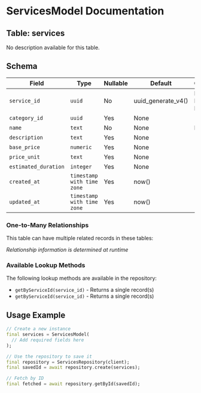 # ServicesModel Documentation

## Table: services

No description available for this table.

## Schema

| Field | Type | Nullable | Default | Constraints |
|-------|------|----------|---------|-------------|
| `service_id` | `uuid` | No | uuid_generate_v4() | Primary Key, Not Null |
| `category_id` | `uuid` | Yes | None | - |
| `name` | `text` | No | None | Not Null |
| `description` | `text` | Yes | None | - |
| `base_price` | `numeric` | Yes | None | - |
| `price_unit` | `text` | Yes | None | - |
| `estimated_duration` | `integer` | Yes | None | - |
| `created_at` | `timestamp with time zone` | Yes | now() | - |
| `updated_at` | `timestamp with time zone` | Yes | now() | - |

### One-to-Many Relationships

This table can have multiple related records in these tables:

*Relationship information is determined at runtime*


### Available Lookup Methods

The following lookup methods are available in the repository:

- `getByServiceId(service_id)` - Returns a single record(s)
- `getByServiceId(service_id)` - Returns a single record(s)


## Usage Example

```dart
// Create a new instance
final services = ServicesModel(
  // Add required fields here
);

// Use the repository to save it
final repository = ServicesRepository(client);
final savedId = await repository.create(services);

// Fetch by ID
final fetched = await repository.getById(savedId);
```
